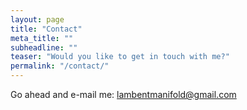 ```yaml
---
layout: page
title: "Contact"
meta_title: ""
subheadline: ""
teaser: "Would you like to get in touch with me?"
permalink: "/contact/"
---
```


Go ahead and e-mail me: [lambentmanifold@gmail.com][1]

[1]: lambentmanifold@gmail.com

